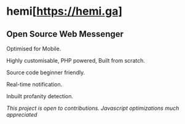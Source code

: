 # hemi[https://hemi.ga]
<h2>Open Source Web Messenger</h2> 

Optimised for Mobile.

Highly customisable, PHP powered, Built from scratch. 

Source code beginner friendly. 

Real-time notification.

Inbuilt profanity detection.

<i>This project is open to contributions. 
  Javascript optimizations much appreciated</i>  
